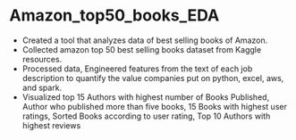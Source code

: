 # Amazon_top50_books_EDA

* Created a tool that analyzes data of best selling books of Amazon.
* Collected amazon top 50 best selling books dataset from Kaggle resources.
* Processed data, Engineered features from the text of each job description to quantify the value companies put on python, excel, aws, and spark.
* Visualized top 15 Authors with highest number of Books Published, Author who published more than five books, 15 Books with highest user ratings, Sorted Books according to user rating, Top 10 Authors with highest reviews
